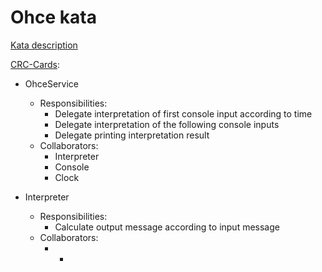 # Ohce kata

[Kata description](http://garajeando.blogspot.com.es/2016/05/the-ohce-kata-short-and-simple-exercise.html)

[CRC-Cards](http://www.extremeprogramming.org/rules/crccards.html):
* OhceService
    * Responsibilities:
        * Delegate interpretation of first console input according to time
        * Delegate interpretation of the following console inputs
        * Delegate printing interpretation result
    * Collaborators:
        * Interpreter
        * Console
        * Clock

* Interpreter
    * Responsibilities:
        * Calculate output message according to input message
    * Collaborators:
        * -

